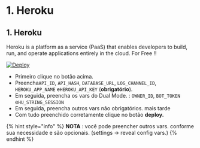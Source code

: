 # 1. Heroku

## 1. Heroku

Heroku is a platform as a service \(PaaS\) that enables developers to build, run, and operate applications entirely in the cloud. For Free !!

​[​![Deploy](https://www.herokucdn.com/deploy/button.svg)​](https://heroku.com/deploy?template=https://github.com/fnixdev/KannaX-Deploy)​

* Primeiro clique no botão acima.
* Preencha`API_ID`, `API_HASH`, `DATABASE_URL`, `LOG_CHANNEL_ID`, `HEROKU_APP_NAME` e`HEROKU_API_KEY` \(**obrigatório**\).
* Em seguida, preencha os vars do Dual Mode. : `OWNER_ID`, `BOT_TOKEN` e`HU_STRING_SESSION`
* Em seguida, preencha outros vars não obrigatórios. mais tarde
* Com tudo preenchido corretamente clique no botão  **deploy.**

{% hint style="info" %}
**NOTA** : você pode preencher outros vars. conforme sua necessidade e são opcionais. \(settings -&gt; reveal config vars.\)
{% endhint %}



